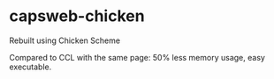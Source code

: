 # capsweb-chicken

Rebuilt using Chicken Scheme

Compared to CCL with the same page: 50% less memory usage,  easy executable.
